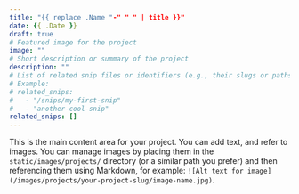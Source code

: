 ```yaml
---
title: "{{ replace .Name "-" " " | title }}"
date: {{ .Date }}
draft: true
# Featured image for the project
image: ""
# Short description or summary of the project
description: ""
# List of related snip files or identifiers (e.g., their slugs or paths)
# Example:
# related_snips:
#   - "/snips/my-first-snip"
#   - "another-cool-snip"
related_snips: []
---
```


<!-- Start writing your project content here -->

This is the main content area for your project. You can add text, and refer to images.
You can manage images by placing them in the `static/images/projects/` directory (or a similar path you prefer) and then referencing them using Markdown, for example: `![Alt text for image](/images/projects/your-project-slug/image-name.jpg)`.
